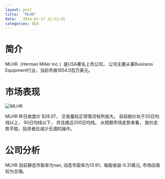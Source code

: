 ```yaml
---
layout: post
title:  "MLHR"
date:   2014-02-17 12:21:41
categories: 观点
---
```


# 简介
MLHR（Herman Miller Inc.）是USA著名上市公司，
公司主要从事Business Equipment行业，当前市值1654.0百万美元。

# 市场表现

![MLHR](http://finviz.com/chart.ashx?t=MLHR&ty=c&ta=1&p=d&s=l)

MLHR 昨日收盘价 $28.07，
交易量较正常情况有所放大。
目前股价处于20日均线以上，
50日均线以下，
并且接近200日均线。
从短期市场走势来看，
股价走势平稳，投资者应减少无谓的操作。

# 公司分析
MLHR 目前静态市盈率为nan, 动态市盈率为13.91，每股收益-0.31美元,
市场估值较为合理。
